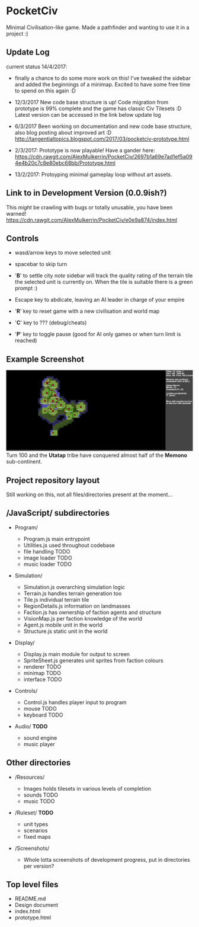 # PocketCiv
Minimal Civilisation-like game. Made a pathfinder and wanting to use it in a project :)

## Update Log
current status 14/4/2017:
- finally a chance to do some more work on this! I've tweaked the sidebar and added the beginnings of a minimap. Excited to have some free time to spend on this again :D

- 12/3/2017 New code base structure is up! Code migration from prototype is 99% complete and the game has classic Civ Tilesets :D Latest version can be accessed in the link below update log

- 6/3/2017 Been working on documentation and new code base structure, also blog posting about improved art :D 
http://tangentialtopics.blogspot.com/2017/03/pocketciv-prototype.html
 
- 2/3/2017: Prototype is now playable! Have a gander here:
https://cdn.rawgit.com/AlexMulkerrin/PocketCiv/2697b1a69e7ad1ef5a094e4b20c7c8e80ebc68bb/Prototype.html
- 13/2/2017: Protoyping minimal gameplay loop without art assets.

## Link to in Development Version (0.0.9ish?)
This *might* be crawling with bugs or totally unusable, you have been warned!
https://cdn.rawgit.com/AlexMulkerrin/PocketCiv/e0e9a874/index.html

## Controls
* wasd/arrow keys to move selected unit
* spacebar to skip turn
* '**B**' to settle city *note* sidebar will track the quality rating of the terrain tile the selected unit is currently on. When the tile is suitable there is a green prompt :)

* Escape key to abdicate, leaving an AI leader in charge of your empire
* '**R**' key to reset game with a new civilisation and world map
* '**C**' key to ??? (debug/cheats)
* '**P**' key to toggle pause (good for AI only games or when turn limit is reached)

## Example Screenshot
![What your empire will hopefully look like](https://github.com/AlexMulkerrin/PocketCiv/blob/master/Screenshots/example%20100%20turns.png)
Turn 100 and the **Utatap** tribe have conquered almost half of the **Memono** sub-continent.


## Project repository layout
Still working on this, not all files/directories present at the moment...

## /JavaScript/ subdirectories
* Program/
  - Program.js main entrypoint
  - Utilities.js used throughout codebase
  - file handling TODO
  - image loader TODO
  - music loader TODO
 
* Simulation/
  - Simulation.js overarching simulation logic
  - Terrain.js handles terrain generation too
  - Tile.js individual terrain tile
  - RegionDetails.js information on landmasses
  - Faction.js has ownership of faction agents and structure
  - VisionMap.js per faction knowledge of the world
  - Agent.js mobile unit in the world
  - Structure.js static unit in the world
 
* Display/
  - Display.js main module for output to screen
  - SpriteSheet.js generates unit sprites from faction colours
  - renderer TODO
  - minimap TODO
  - interface  TODO

* Controls/
  - Control.js handles player input to program
  - mouse TODO
  - keyboard TODO

* Audio/ **TODO**
  - sound engine 
  - music player 

## Other directories
* /Resources/
  - Images holds tilesets in various levels of completion
  - sounds TODO
  - music TODO

* /Ruleset/ **TODO**
  - unit types
  - scenarios
  - fixed maps

* /Screenshots/
  - Whole lotta screenshots of development progress, put in directories per version?

## Top level files
* README.md
* Design document
* index.html
* prototype.html
